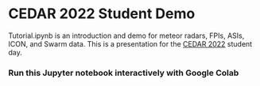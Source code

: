 # CEDAR 2022 Student Demo

 Tutorial.ipynb is an introduction and demo for meteor radars, FPIs, ASIs, ICON, and Swarm data. This is a presentation for the [CEDAR 2022](https://cedarscience.org/2022-workshop) student day.

### Run this Jupyter notebook interactively with Google Colab